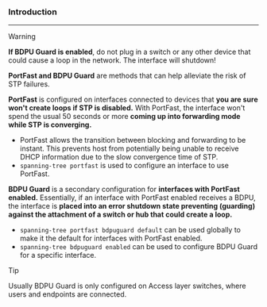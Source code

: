 ### Introduction
---
>[!warning]
>**If BDPU Guard is enabled**, do not plug in a switch or any other device that could cause a loop in the network. The interface will shutdown!

**PortFast and BDPU Guard** are methods that can help alleviate the risk of STP failures. 

**PortFast** is configured on interfaces connected to devices that **you are sure won't create loops if STP is disabled.** With PortFast, the interface won't spend the usual 50 seconds or more **coming up into forwarding mode while STP is converging.**
- PortFast allows the transition between blocking and forwarding to be instant. This prevents host from potentially being unable to receive DHCP information due to the slow convergence time of STP.
- `spanning-tree portfast` is used to configure an interface to use PortFast.

**BDPU Guard** is a secondary configuration for **interfaces with PortFast enabled.** Essentially, if an interface with PortFast enabled receives a BDPU, the interface is **placed into an error shutdown state preventing (guarding) against the attachment of a switch or hub that could create a loop.** 
- `spanning-tree portfast bdpuguard default` can be used globally to make it the default for interfaces with PortFast enabled. 
- `spanning-tree bdpuguard enabled` can be used to configure BDPU Guard for a specific interface.

>[!tip]
>Usually BDPU Guard is only configured on Access layer switches, where users and endpoints are connected.

